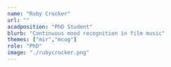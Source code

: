 ```yaml
---
name: "Ruby Crocker"
url: ""
acadposition: "PhD Student"
blurb: "Continuous mood recognition in film music"
themes: ["mir","mcog"]
role: "PhD"
image: "./rubycrocker.png"
---
```

